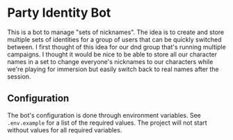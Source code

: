 # Party Identity Bot

This is a bot to manage "sets of nicknames". The idea is to create and store multiple sets of identities for a group of users that can be quickly switched between. I first thought of this idea for our dnd group that's running multiple campaigns. I thought it would be nice to be able to store all our character names in a set to change everyone's nicknames to our characters while we're playing for immersion but easily switch back to real names after the session.

## Configuration

The bot's configuration is done through environment variables. See `.env.example` for a list of the required values. The project will not start without values for all required variables.
